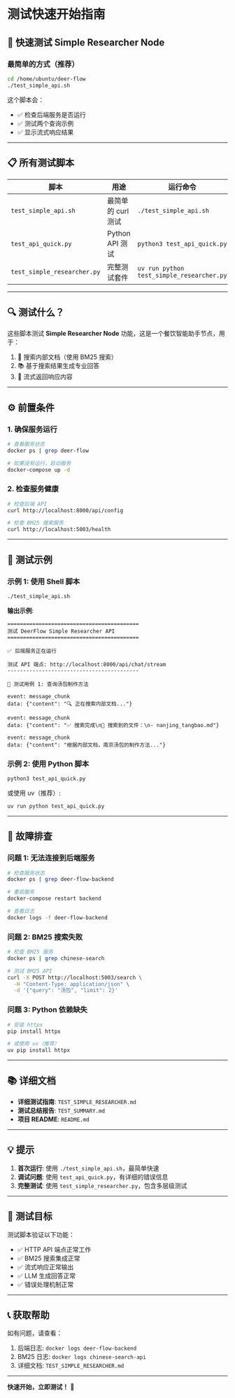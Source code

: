 # 测试快速开始指南

## 🚀 快速测试 Simple Researcher Node

### 最简单的方式（推荐）

```bash
cd /home/ubuntu/deer-flow
./test_simple_api.sh
```

这个脚本会：
- ✅ 检查后端服务是否运行
- ✅ 测试两个查询示例
- ✅ 显示流式响应结果

---

## 📋 所有测试脚本

| 脚本 | 用途 | 运行命令 |
|------|------|----------|
| `test_simple_api.sh` | 最简单的 curl 测试 | `./test_simple_api.sh` |
| `test_api_quick.py` | Python API 测试 | `python3 test_api_quick.py` |
| `test_simple_researcher.py` | 完整测试套件 | `uv run python test_simple_researcher.py` |

---

## 🔍 测试什么？

这些脚本测试 **Simple Researcher Node** 功能，这是一个餐饮智能助手节点，用于：

1. 🔎 搜索内部文档（使用 BM25 搜索）
2. 📚 基于搜索结果生成专业回答
3. 💬 流式返回响应内容

---

## ⚙️ 前置条件

### 1. 确保服务运行

```bash
# 查看服务状态
docker ps | grep deer-flow

# 如果没有运行，启动服务
docker-compose up -d
```

### 2. 检查服务健康

```bash
# 检查后端 API
curl http://localhost:8000/api/config

# 检查 BM25 搜索服务
curl http://localhost:5003/health
```

---

## 📖 测试示例

### 示例 1: 使用 Shell 脚本

```bash
./test_simple_api.sh
```

**输出示例**:
```
==========================================
测试 DeerFlow Simple Researcher API
==========================================

✅ 后端服务正在运行

测试 API 端点: http://localhost:8000/api/chat/stream
------------------------------------------

📝 测试用例 1: 查询汤包制作方法

event: message_chunk
data: {"content": "🔍 正在搜索内部文档..."}

event: message_chunk
data: {"content": "✅ 搜索完成\n📄 搜索到的文件：\n- nanjing_tangbao.md"}

event: message_chunk
data: {"content": "根据内部文档，南京汤包的制作方法..."}
```

### 示例 2: 使用 Python 脚本

```bash
python3 test_api_quick.py
```

或使用 uv（推荐）:

```bash
uv run python test_api_quick.py
```

---

## 🐛 故障排查

### 问题 1: 无法连接到后端服务

```bash
# 检查服务状态
docker ps | grep deer-flow-backend

# 重启服务
docker-compose restart backend

# 查看日志
docker logs -f deer-flow-backend
```

### 问题 2: BM25 搜索失败

```bash
# 检查 BM25 服务
docker ps | grep chinese-search

# 测试 BM25 API
curl -X POST http://localhost:5003/search \
  -H "Content-Type: application/json" \
  -d '{"query": "汤包", "limit": 2}'
```

### 问题 3: Python 依赖缺失

```bash
# 安装 httpx
pip install httpx

# 或使用 uv（推荐）
uv pip install httpx
```

---

## 📚 详细文档

- **详细测试指南**: `TEST_SIMPLE_RESEARCHER.md`
- **测试总结报告**: `TEST_SUMMARY.md`
- **项目 README**: `README.md`

---

## 💡 提示

1. **首次运行**: 使用 `./test_simple_api.sh`，最简单快速
2. **调试问题**: 使用 `test_api_quick.py`，有详细的错误信息
3. **完整测试**: 使用 `test_simple_researcher.py`，包含多层级测试

---

## 🎯 测试目标

测试脚本验证以下功能：

- ✅ HTTP API 端点正常工作
- ✅ BM25 搜索集成正常
- ✅ 流式响应正常输出
- ✅ LLM 生成回答正常
- ✅ 错误处理机制正常

---

## 📞 获取帮助

如有问题，请查看：
1. 后端日志: `docker logs deer-flow-backend`
2. BM25 日志: `docker logs chinese-search-api`
3. 详细文档: `TEST_SIMPLE_RESEARCHER.md`

---

**快速开始，立即测试！** 🚀

